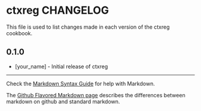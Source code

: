 ctxreg CHANGELOG
================

This file is used to list changes made in each version of the ctxreg cookbook.

0.1.0
-----
- [your_name] - Initial release of ctxreg

- - -
Check the [Markdown Syntax Guide](http://daringfireball.net/projects/markdown/syntax) for help with Markdown.

The [Github Flavored Markdown page](http://github.github.com/github-flavored-markdown/) describes the differences between markdown on github and standard markdown.
